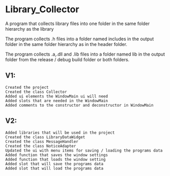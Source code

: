 # Library_Collector
A program that collects library files into one folder in the same folder hierarchy as the library

The program collects .h files into a folder named includes in the output folder in the same folder hierarchy as in the header folder.

The program collects .a,.dll and .lib files into a folder named lib in the output folder from the release / debug build folder or both folders. 

## V1:
```
Created the project
Created the class Collector
Added ui elements the WindowMain ui will need
Added slots that are needed in the WindowMain
Added comments to the constructor and deconstructor in WindowMain
```
## V2:
```
Added libraries that will be used in the project
Created the class LibraryDataWidget
Created the class MessageHandler
Created the class NoticeAdapter
Updated the ui with menu items for saving / loading the programs data
Added function that saves the window settings
Added function that loads the window setting
Added slot that will save the programs data
Added slot that will load the programs data
```